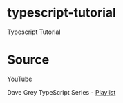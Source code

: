 # typescript-tutorial
Typescript Tutorial 

# Source
YouTube

Dave Grey TypeScript Series - [Playlist](https://www.youtube.com/playlist?list=PL0Zuz27SZ-6NS8GXt5nPrcYpust89zq_b)
